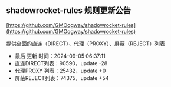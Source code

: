 ## shadowrocket-rules 规则更新公告

[https://github.com/GMOogway/shadowrocket-rules](https://github.com/GMOogway/shadowrocket-rules)

提供全面的直连（DIRECT）、代理（PROXY）、屏蔽（REJECT）列表
- 最后 更新 时间：2024-09-05 06:37:11
- 直连DIRECT列表：90590，update -28
- 代理PROXY 列表：25432，update +0
- 屏蔽REJECT列表：74375，update +54